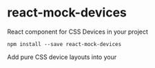 react-mock-devices
==================

React component for CSS Devices in your project

`npm install --save react-mock-devices`

Add pure CSS device layouts into your 

